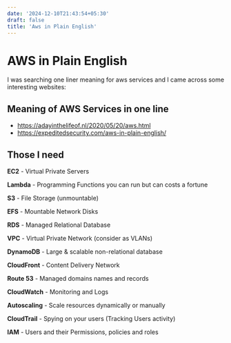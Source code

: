 ```yaml
---
date: '2024-12-10T21:43:54+05:30'
draft: false
title: 'Aws in Plain English'
---
```


# AWS in Plain English

I was searching one liner meaning for aws services and I came across some interesting websites:

## Meaning of AWS Services in one line
- https://adayinthelifeof.nl/2020/05/20/aws.html
- https://expeditedsecurity.com/aws-in-plain-english/

## Those I need 
**EC2** - Virtual Private Servers

**Lambda** - Programming Functions you can run but can costs a fortune

**S3** - File Storage (unmountable)

**EFS** - Mountable Network Disks

**RDS** - Managed Relational Database

**VPC** - Virtual Private Network (consider as VLANs)

**DynamoDB** - Large & scalable non-relational database

**CloudFront** - Content Delivery Network

**Route 53** - Managed domains names and records

**CloudWatch** - Monitoring and Logs

**Autoscaling** - Scale resources dynamically or manually

**CloudTrail** - Spying on your users (Tracking Users activity)

**IAM** - Users and their Permissions, policies and roles



